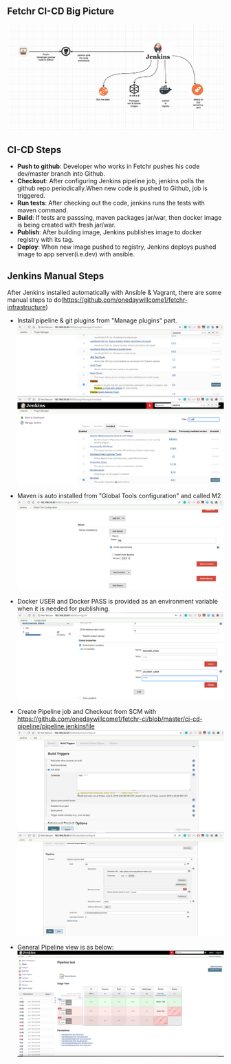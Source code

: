 ## Fetchr CI-CD Big Picture
![Alt text](docs/fetchr-cicd.png?raw=true "CI-CD")

## CI-CD Steps
- **Push to github**: Developer who works in Fetchr pushes his code dev/master branch into Github.
- **Checkout**: After configuring Jenkins pipeline job, jenkins polls the github repo periodically.When new code is pushed to Github, job is triggered.
- **Run tests**: After checking out the code, jenkins runs the tests with maven command.
- **Build**: If tests are passsing, maven packages jar/war, then docker image is being created with fresh jar/war.
- **Publish**: After building image, Jenkins publishes image to docker registry with its tag.
- **Deploy**: When new image pushed to registry, Jenkins deploys pushed image to app server(i.e.dev) with ansible.


## Jenkins Manual Steps
After Jenkins installed automatically with Ansible & Vagrant, there are some manual steps to do(https://github.com/onedaywillcome1/fetchr-infrastructure)

- Install pipeline & git plugins from "Manage plugins" part.
![Alt text](docs/pipeline.png?raw=true "Pipeline")
![Alt text](docs/git.png?raw=true "Git")
- Maven is auto installed from "Global Tools configuration" and called M2
![Alt text](docs/maven.png?raw=true "M2")
- Docker USER and Docker PASS is provided as an environment variable when it is needed for publishing.
![Alt text](docs/env-vars.png?raw=true "Env-Var")
- Create Pipeline job and Checkout from SCM with https://github.com/onedaywillcome1/fetchr-ci/blob/master/ci-cd-pipeline/pipeline.jenkinsfile
![Alt text](docs/pipeline1.png?raw=true "Pipeline1")
![Alt text](docs/pipeline2.png?raw=true "Pipeline2")

- General Pipeline view is as below:
![Alt text](docs/pipeline3.png?raw=true "Pipeline3")
